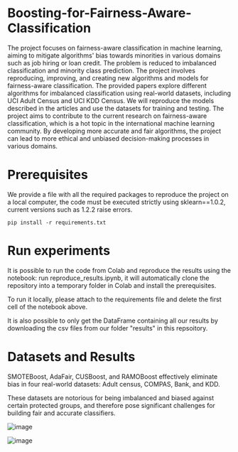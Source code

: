 # Boosting-for-Fairness-Aware-Classification
The project focuses on fairness-aware classification in machine learning, aiming to mitigate algorithms' bias towards minorities in various domains such as job hiring or loan credit. The problem is reduced to imbalanced classification and minority class prediction. The project involves reproducing, improving, and creating new algorithms and models for fairness-aware classification. The provided papers explore different algorithms for imbalanced classification using real-world datasets, including UCI Adult Census and UCI KDD Census. We will reproduce the models described in the articles and use the datasets for training and testing. The project aims to contribute to the current research on fairness-aware classification, which is a hot topic in the international machine learning community. By developing more accurate and fair algorithms, the project can lead to more ethical and unbiased decision-making processes in various domains.

# Prerequisites
We provide a file with all the required packages to reproduce the project on a local computer, the code must be executed strictly using sklearn==1.0.2, current versions such as 1.2.2 raise errors.
```
pip install -r requirements.txt
```
# Run experiments

It is possible to run the code from Colab and reproduce the results using the notebook: run reproduce_results.ipynb, it will automatically clone the repository into a temporary folder in Colab and install the prerequisites.

To run it locally, please attach to the requirements file and delete the first cell of the notebook above.

It is also possible to only get the DataFrame containing all our results by downloading the csv files from our folder "results" in this repsoitory.

# Datasets and Results

SMOTEBoost, AdaFair, CUSBoost, and RAMOBoost effectively eliminate bias in
four real-world datasets: Adult census, COMPAS, Bank, and KDD. 

These datasets are notorious for being imbalanced and biased against certain protected groups, and therefore pose significant challenges for building fair and accurate classifiers.

![image](https://user-images.githubusercontent.com/67862423/227771325-b6f3156a-add8-4c70-927d-3ce604cee8f3.png)

![image](https://user-images.githubusercontent.com/67862423/227772295-afb8fb73-b8ee-4625-b9ff-829426c19ce3.png)
